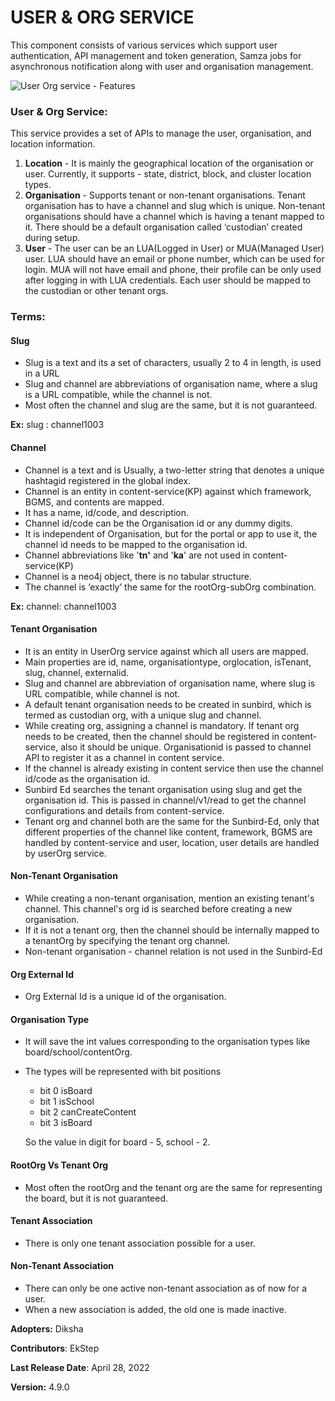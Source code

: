 # USER & ORG SERVICE

This component consists of various services which support user authentication, API management and token generation, Samza jobs for asynchronous notification along with user and organisation management.

![User Org service - Features](<../../../.gitbook/assets/image (21).png>)

### User & Org Service: <a href="#user-and-org-service" id="user-and-org-service"></a>

This service provides a set of APIs to manage the user, organisation, and location information.

1. **Location** - It is mainly the geographical location of the organisation or user. Currently, it supports - state, district, block, and cluster location types.
2. **Organisation** - Supports tenant or non-tenant organisations. Tenant organisation has to have a channel and slug which is unique. Non-tenant organisations should have a channel which is having a tenant mapped to it. There should be a default organisation called ‘custodian’ created during setup.
3. **User** - The user can be an LUA(Logged in User) or MUA(Managed User) user. LUA should have an email or phone number, which can be used for login. MUA will not have email and phone, their profile can be only used after logging in with LUA credentials. Each user should be mapped to the custodian or other tenant orgs.

### Terms:

#### **Slug** &#x20;

* Slug is a text and its a set of characters, usually 2 to 4 in length, is used in a URL
* Slug and channel are abbreviations of organisation name, where a slug is a URL compatible, while the channel is not.
* Most often the channel and slug are the same, but it is not guaranteed.

**Ex:**  slug : channel1003

#### Channel

* Channel is a text and is Usually, a two-letter string that denotes a unique hashtagid registered in the global index.
* Channel is an entity in content-service(KP) against which framework, BGMS, and contents are mapped.
* It has a name, id/code, and description.
* Channel id/code can be the Organisation id or any dummy digits.
* It is independent of Organisation, but for the portal or app to use it, the channel id needs to be mapped to the organisation id.
* Channel abbreviations like '**tn'** and '**ka**' are not used in content-service(KP)
* Channel is a neo4j object, there is no tabular structure.
* The channel is ‘exactly’ the same for the rootOrg-subOrg combination.

**Ex:** channel: channel1003

#### Tenant Organisation

* It is an entity in UserOrg service against which all users are mapped.
* Main properties are id, name, organisationtype, orglocation, isTenant, slug, channel, externalid.
* Slug and channel are abbreviation of organisation name, where slug is URL compatible, while channel is not.
* A default tenant organisation needs to be created in sunbird, which is termed as custodian org, with a unique slug and channel.
* While creating org, assigning a channel is mandatory. If tenant org needs to be created, then the channel should be registered in content-service, also it should be unique. Organisationid is passed to channel API to register it as a channel in content service.
* If the channel is already existing in content service then use the channel id/code as the organisation id.
* Sunbird Ed searches the tenant organisation using slug and get the organisation id. This is passed in channel/v1/read to get the channel configurations and details from content-service.
* Tenant org and channel both are the same for the Sunbird-Ed, only that different properties of the channel like content, framework, BGMS are handled by content-service and user, location, user details are handled by userOrg service.

#### Non-Tenant Organisation

* While creating a non-tenant organisation, mention an existing tenant's channel. This channel's org id is searched before creating a new organisation.
* If it is not a tenant org, then the channel should be internally mapped to a tenantOrg by specifying the tenant org channel.
* Non-tenant organisation - channel relation is not used in the Sunbird-Ed

#### Org External Id

* Org External Id is a unique id of the organisation.&#x20;

#### Organisation Type

* It will save the int values corresponding to the organisation types like board/school/contentOrg.&#x20;
*   The types will be represented with bit positions

    * bit 0 isBoard
    * bit 1 isSchool
    * bit 2 canCreateContent
    * bit 3 isBoard

    So the value in digit for board - 5, school - 2.

#### RootOrg Vs Tenant Org

* Most often the rootOrg and the tenant org are the same for representing the board, but it is not guaranteed.&#x20;

#### Tenant Association

* There is only one tenant association possible for a user.

#### Non-Tenant Association

* There can only be one active non-tenant association as of now for a user.
* When a new association is added, the old one is made inactive.



**Adopters:** Diksha

**Contributors**: EkStep

**Last Release Date**: April 28, 2022

**Version:** 4.9.0
